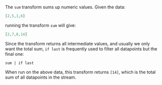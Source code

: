 The `sum` transform sums up numeric values. Given the data:
```json
[2,5,1,6]
```
running the transform `sum` will give:
```json
[2,7,8,14]
```

Since the transform returns all intermediate values, and usually we only want the total sum,
`if last` is frequently used to filter all datapoints but the final one:

```
sum | if last
```

When run on the above data, this transform returns `[14]`, which is the total sum of all datapoints in the stream.
